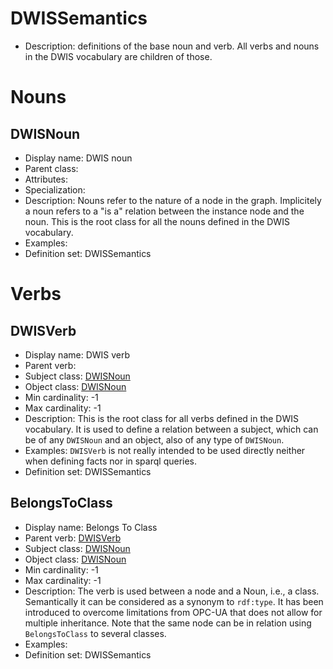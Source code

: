 # DWISSemantics<!-- DEFINITION SET HEADER -->
- Description: definitions of the base noun and verb. All verbs and nouns in the DWIS vocabulary are children of those.
# Nouns
## DWISNoun <!-- NOUN -->
- Display name: DWIS noun
- Parent class: [](./.md#)
- Attributes:
- Specialization:
- Description: Nouns refer to the nature of a node in the graph. Implicitely a noun refers to a "is a" relation between the instance node and the noun. This is the root class for all the nouns defined in the DWIS vocabulary.
- Examples:
- Definition set: DWISSemantics
# Verbs
## DWISVerb <!-- VERB -->
- Display name: DWIS verb
- Parent verb: [](./.md#)
- Subject class: [DWISNoun](./DWISSemantics.md#DWISNoun)
- Object class: [DWISNoun](./DWISSemantics.md#DWISNoun)
- Min cardinality: -1
- Max cardinality: -1
- Description: This is the root class for all verbs defined in the DWIS vocabulary. It is used to define a relation between a subject, which can be of any `DWISNoun` and an object, also of any type of `DWISNoun`.
- Examples: `DWISVerb` is not really intended to be used directly neither when defining facts nor in sparql queries.
- Definition set: DWISSemantics
## BelongsToClass <!-- VERB -->
- Display name: Belongs To Class
- Parent verb: [DWISVerb](./DWISSemantics.md#DWISVerb)
- Subject class: [DWISNoun](./DWISSemantics.md#DWISNoun)
- Object class: [DWISNoun](./DWISSemantics.md#DWISNoun)
- Min cardinality: -1
- Max cardinality: -1
- Description: The verb is used between a node and a Noun, i.e., a class. Semantically it can be considered as a synonym to `rdf:type`. It has been introduced to overcome limitations from OPC-UA that does not allow for multiple inheritance. Note that the same node can be in relation using `BelongsToClass` to several classes.
- Examples: 
- Definition set: DWISSemantics
